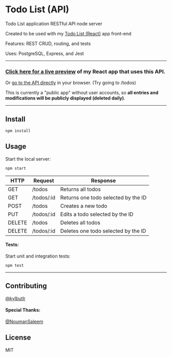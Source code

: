 # Todo List (API)

Todo List application RESTful API node server

Created to be used with my [Todo List (React)](https://github.com/kylbutlr/todo-list-react) app front-end

Features: REST CRUD, routing, and tests

Uses: PostgreSQL, Express, and Jest

***

### [Click here for a live preview](https://kylbutlr-todos-react.herokuapp.com/) of my React app that uses this API.

Or [go to the API directly](https://kylbutlr-todos-api.herokuapp.com) in your browser. (Try going to /todos)

This is currently a "public app" without user accounts, so **all entries and modifications will be publicly displayed (deleted daily)**.

***

## Install

```shell
npm install
```

## Usage

Start the local server:

```shell
npm start
```


| HTTP   | Request    | Response                            |
| ------ | ---------- | ----------------------------------- |
| GET    | /todos     | Returns all todos                   |
| GET    | /todos/:id | Returns one todo selected by the ID |
| POST   | /todos     | Creates a new todo                  |
| PUT    | /todos/:id | Edits a todo selected by the ID     |
| DELETE | /todos     | Deletes all todos                   |
| DELETE | /todos/:id | Deletes one todo selected by the ID |

#### Tests:

Start unit and integration tests:

```shell
npm test
```

***

## Contributing

[@kylbutlr](https://github.com/kylbutlr)

#### Special Thanks: 

[@NoumanSaleem](https://github.com/NoumanSaleem)

## License

MIT
